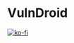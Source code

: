 # VulnDroid

[![ko-fi](https://www.ko-fi.com/img/githubbutton_sm.svg)](https://ko-fi.com/L4L81BEBM)
